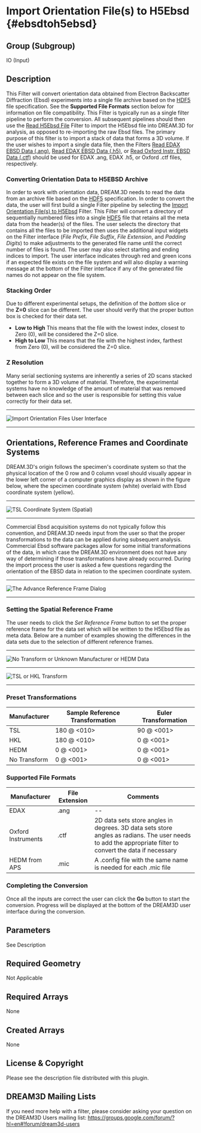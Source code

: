 Import Orientation File(s) to H5Ebsd {#ebsdtoh5ebsd}
=============

## Group (Subgroup) ##
IO (Input)

## Description ##
This Filter will convert orientation data obtained from Electron Backscatter Diffraction (Ebsd) experiments into a single file archive based on the [HDF5](http://www.hdfgroup.org) file specification. See the **Supported File Formats** section below for information on file compatibility. This Filter is typically run as a single filter pipeline to perform the conversion. All subsequent pipelines should then use the [Read H5Ebsd File](readh5ebsd.html) Filter to import the H5Ebsd file into DREAM.3D for analysis, as opposed to re-importing the raw Ebsd files.  The primary purpose of this filter is to import a stack of data that forms a 3D volume.  If the user wishes to import a single data file, then the Filters [Read EDAX EBSD Data (.ang)](ReadAngData.html ""), [Read EDAX EBSD Data (.h5)](ReadEdaxH5Data.html ""), or [Read Oxford Instr. EBSD Data (.ctf)](ReadCtfData.html "") should be used for EDAX .ang, EDAX .h5, or Oxford .ctf files, respectively.

### Converting Orientation Data to H5EBSD Archive ###
In order to work with orientation data, DREAM.3D needs to read the data from an archive file based on the [HDF5](http://www.hdfgroup.org) specification. In order to convert the data, the user will first build a single Filter pipeline by selecting the [Import Orientation File(s) to H5Ebsd](EbsdToH5Ebsd.html "") Filter. This Filter will convert a directory of sequentially numbered files into a single [HDF5](http://www.hdfgroup.org) file that retains all the meta data from the header(s) of the files. The user selects the directory that contains all the files to be imported then uses the additional input widgets on the Filter interface (_File Prefix_, _File Suffix_, _File Extension_, and _Padding Digits_) to make adjustments to the generated file name until the correct number of files is found. The user may also select starting and ending indices to import. The user interface indicates through red and green icons if an expected file exists on the file system and will also display a warning message at the bottom of the Filter interface if any of the generated file names do not appear on the file system.

### Stacking Order ###
Due to different experimental setups, the definition of the _bottom_ slice or the **Z=0** slice can be different. The user should verify that the proper button box is checked for their data set. 

+ **Low to High** This means that the file with the lowest index, closest to Zero (0), will be considered the Z=0 slice.
+ **High to Low** This means that the file with the highest index, farthest from Zero (0), will be considered the Z=0 slice.

### Z Resolution ###
Many serial sectioning systems are inherently a series of 2D scans stacked together to form a 3D volume of material. Therefore, the experimental systems have no knowledge of the amount of material that was removed between each slice and so the user is responsible for setting this value correctly for their data set.

-----

![Import Orientation Files User Interface](images/ImportOrientationDataFilter.png)

-----

## Orientations, Reference Frames and Coordinate Systems
DREAM.3D's origin follows the specimen's coordinate system so that the physical location of the 0 row and 0 column voxel should visually appear in the lower left corner of a computer graphics display as shown in the figure below, where the specimen coordinate system (white) overlaid with Ebsd coordinate system (yellow).

-----

![TSL Coordinate System (Spatial)](images/CoordinateSystem1.png)

-----

Commercial Ebsd acquisition systems do not typically follow this convention, and DREAM.3D needs input from the user so that the proper transformations to the data can be applied during subsequent analysis. Commercial Ebsd software packages allow for some initial transformations of the data, in which case the DREAM.3D environment does not have any way of determining if those transformations have already occurred. During the import process the user is asked a few questions regarding the orientation of the EBSD data in relation to the specimen coordinate system.

-----

![The Advance Reference Frame Dialog](images/EbsdToH5Ebsd_ReferenceFrameDialog.png)

-----

### Setting the Spatial Reference Frame ###
The user needs to click the _Set Reference Frame_ button to set the proper reference frame for the data set which will be written to the H5Ebsd file as meta data. Below are a number of examples showing the differences in the data sets due to the selection of different reference frames.

---

![No Transform or Unknown Manufacturer or HEDM Data](images/NoUnknown_HEDM_RefFrame.png)

---

![TSL or HKL Transform](images/EDAX_HKL_RefFrame.png)

---

### Preset Transformations ###
| Manufacturer | Sample Reference Transformation | Euler Transformation |  
|  ------	| ------	| ------	|  
| TSL | 180 @ <010> | 90 @ <001> |
| HKL | 180 @ <010> | 0 @ <001> |  
| HEDM | 0 @ <001> | 0 @ <001>
| No Transform | 0 @ <001> | 0 @ <001>

### Supported File Formats ###
| Manufacturer  | File Extension | Comments |  
|---------------|----------------|----------|  
| EDAX  | .ang | --|  
| Oxford Instruments | .ctf | 2D data sets store angles in degrees. 3D data sets store angles as radians. The user needs to add the appropriate filter to convert the data if necessary |  
| HEDM from APS | .mic | A .config file with the same name is needed for each .mic file |

### Completing the Conversion ###
Once all the inputs are correct the user can click the **Go** button to start the conversion. Progress will be displayed at the bottom of the DREAM3D user interface during the conversion.


## Parameters ##
See Description 

## Required Geometry ##
Not Applicable

## Required Arrays ##
None

## Created Arrays ##
None


## License & Copyright ##

Please see the description file distributed with this plugin.

## DREAM3D Mailing Lists ##

If you need more help with a filter, please consider asking your question on the DREAM3D Users mailing list:
https://groups.google.com/forum/?hl=en#!forum/dream3d-users


